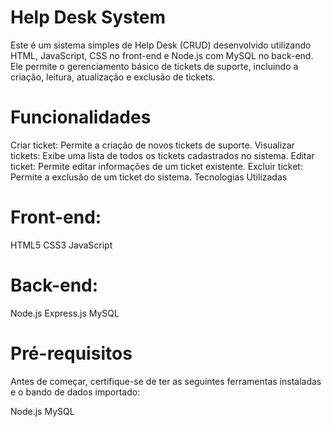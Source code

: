 # Help Desk System
Este é um sistema simples de Help Desk (CRUD) desenvolvido utilizando HTML, JavaScript, CSS no front-end e Node.js com MySQL no back-end. Ele permite o gerenciamento básico de tickets de suporte, incluindo a criação, leitura, atualização e exclusão de tickets.

# Funcionalidades
Criar ticket: Permite a criação de novos tickets de suporte.
Visualizar tickets: Exibe uma lista de todos os tickets cadastrados no sistema.
Editar ticket: Permite editar informações de um ticket existente.
Excluir ticket: Permite a exclusão de um ticket do sistema.
Tecnologias Utilizadas

# Front-end:

HTML5
CSS3
JavaScript

# Back-end:

Node.js
Express.js
MySQL

# Pré-requisitos
Antes de começar, certifique-se de ter as seguintes ferramentas instaladas e o bando de dados importado:

Node.js
MySQL
